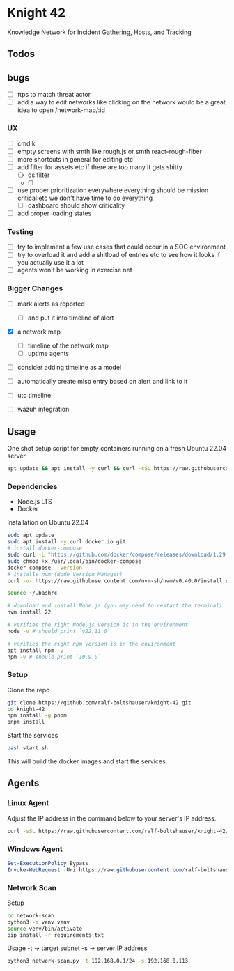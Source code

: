 # Knight 42
Knowledge Network for Incident Gathering, Hosts, and Tracking

## Todos
## bugs
- [ ] ttps to match threat actor
- [ ] add a way to edit networks like clicking on the network would be a great idea to open /network-map/:id

### UX
- [ ] cmd k
- [ ] empty screens with smth like rough.js or smth react-rough-fiber
- [ ] more shortcuts in general for editing etc
- [ ] add filter for assets etc if there are too many it gets shitty
  - [ ] os filter
  - [ ] 
- [ ] use proper prioritization everywhere everything should be mission critical etc we don't have time to do everything
  - [ ] dashboard should show criticality
- [ ] add proper loading states

### Testing
- [ ] try to implement a few use cases that could occur in a SOC environment
- [ ] try to overload it and add a shitload of entries etc to see how it looks if you actually use it a lot
- [ ] agents won't be working in exercise net

### Bigger Changes
- [ ] mark alerts as reported
  - [ ] and put it into timeline of alert
- [x] a network map
  - [ ] timeline of the network map
  - [ ] uptime agents
- [ ] consider adding timeline as a model
- [ ] automatically create misp entry based on alert and link to it

- [ ] utc timeline
- [ ] wazuh integration

## Usage

One shot setup script for empty containers running on a fresh Ubuntu 22.04 server
```bash
apt update && apt install -y curl && curl -sSL https://raw.githubusercontent.com/ralf-boltshauser/knight-42/refs/heads/main/setup.sh | bash
```

### Dependencies
- Node.js LTS
- Docker

Installation on Ubuntu 22.04
```bash
sudo apt update
sudo apt install -y curl docker.io git 
# install docker-compose
sudo curl -L "https://github.com/docker/compose/releases/download/1.29.2/docker-compose-$(uname -s)-$(uname -m)" -o /usr/local/bin/docker-compose
sudo chmod +x /usr/local/bin/docker-compose
docker-compose --version
# installs nvm (Node Version Manager)
curl -o- https://raw.githubusercontent.com/nvm-sh/nvm/v0.40.0/install.sh | bash

source ~/.bashrc

# download and install Node.js (you may need to restart the terminal)
nvm install 22

# verifies the right Node.js version is in the environment
node -v # should print `v22.11.0`

# verifies the right npm version is in the environment
apt install npm -y
npm -v # should print `10.9.0`
```

### Setup
Clone the repo
```bash
git clone https://github.com/ralf-boltshauser/knight-42.git
cd knight-42
npm install -g pnpm
pnpm install
```

Start the services
```bash
bash start.sh
```
This will build the docker images and start the services.

## Agents
### Linux Agent
Adjust the IP address in the command below to your server's IP address.
```bash
curl -sSL https://raw.githubusercontent.com/ralf-boltshauser/knight-42/refs/heads/main/agents/linux-agent.sh | bash -s -- -h 192.168.0.113
```
### Windows Agent
```powershell
Set-ExecutionPolicy Bypass
Invoke-WebRequest -Uri https://raw.githubusercontent.com/ralf-boltshauser/knight-42/refs/heads/main/agents/windows-agent.ps1 -OutFile windows-agent.ps1; .\windows-agent.ps1 -TargetIP 192.168.0.113
```

### Network Scan

Setup
```bash
cd network-scan
python3 -m venv venv
source venv/bin/activate
pip install -r requirements.txt
```

Usage
-t -> target subnet
-s -> server IP address
```bash
python3 network-scan.py -t 192.168.0.1/24 -s 192.168.0.113
```
